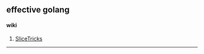 effective golang
---

#### wiki

1. [SliceTricks](https://github.com/golang/go/wiki/SliceTricks)

---
[0]: https://github.com/golang/go/wiki "golang wiki"